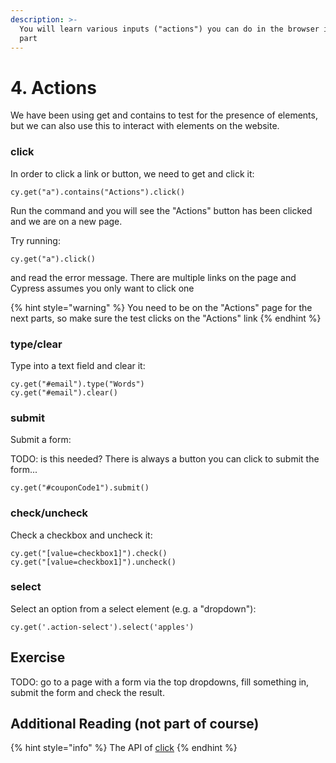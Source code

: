 ```yaml
---
description: >-
  You will learn various inputs ("actions") you can do in the browser in this
  part
---
```


# 4. Actions

We have been using get and contains to test for the presence of elements, but we can also use this to interact with elements on the website.

### click

In order to click a link or button, we need to get and click it:

```text
cy.get("a").contains("Actions").click()
```

Run the command and you will see the "Actions" button has been clicked and we are on a new page.

Try running:

```text
cy.get("a").click()
```

 and read the error message. There are multiple links on the page and Cypress assumes you only want to click one

{% hint style="warning" %}
You need to be on the "Actions" page for the next parts, so make sure the test clicks on the "Actions" link 
{% endhint %}

### type/clear

Type into a text field and clear it:

```text
cy.get("#email").type("Words")
cy.get("#email").clear()
```

### submit

Submit a form:

TODO: is this needed? There is always a button you can click to submit the form...

```text
cy.get("#couponCode1").submit()
```

### check/uncheck

Check a checkbox and uncheck it:

```text
cy.get("[value=checkbox1]").check()
cy.get("[value=checkbox1]").uncheck()
```

### select

Select an option from a select element \(e.g. a "dropdown"\):

```text
cy.get('.action-select').select('apples')
```

## Exercise

TODO: go to a page with a form via the top dropdowns, fill something in, submit the form and check the result.

## Additional Reading \(not part of course\)

{% hint style="info" %}
The API of [click](https://docs.cypress.io/api/commands/click.html#Syntax)
{% endhint %}

